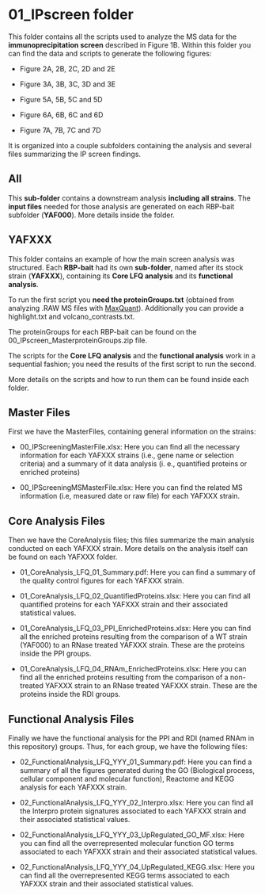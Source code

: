 # 01_IPscreen folder

This folder contains all the scripts used to analyze the MS data for the **immunoprecipitation screen** described in Figure 1B. Within this folder you can find the data and scripts to generate the following figures:

- Figure 2A, 2B, 2C, 2D and 2E

- Figure 3A, 3B, 3C, 3D and 3E

- Figure 5A, 5B, 5C and 5D

- Figure 6A, 6B, 6C and 6D

- Figure 7A, 7B, 7C and 7D


It is organized into a couple subfolders containing the analysis and several files summarizing the IP screen findings. 

## All

This **sub-folder** contains a downstream analysis **including all strains**. The **input files** needed for those analysis are generated on each RBP-bait subfolder (**YAF000**). More details inside the folder.

## YAFXXX

This folder contains an example of how the main screen analysis was structured. Each **RBP-bait** had its own **sub-folder**, named after its stock strain (**YAFXXX**), containing its **Core LFQ analysis** and its **functional analysis**.

To run the first script you **need the proteinGroups.txt** (obtained from analyzing .RAW MS files with [MaxQuant](https://www.maxquant.org/)). Additionally you can provide a highlight.txt and volcano_contrasts.txt.

The proteinGroups for each RBP-bait can be found on the 00_IPscreen_MasterproteinGroups.zip file. 

The scripts for the **Core LFQ analysis** and the **functional analysis** work in a sequential fashion; you need the results of the first script to run the second.

More details on the scripts and how to run them  can be found inside each folder.

## Master Files 

First we have the MasterFiles, containing general information on the strains:

- 00_IPScreeningMasterFile.xlsx: Here you can find all the necessary information for each YAFXXX strains (i.e., gene name or selection criteria) and a summary of it data analysis (i. e., quantified proteins or enriched proteins)

- 00_IPScreeningMSMasterFile.xlsx: Here you can find the related MS information (i.e, measured date or raw file) for each YAFXXX strain.

## Core Analysis Files

Then we have the CoreAnalysis files; this files summarize the main analysis conducted on each YAFXXX strain. More details on the analysis itself can be found on each YAFXXX folder.

- 01_CoreAnalysis_LFQ_01_Summary.pdf: Here you can find a summary of the quality control figures for each YAFXXX strain. 

- 01_CoreAnalysis_LFQ_02_QuantifiedProteins.xlsx: Here you can find all quantified proteins for each YAFXXX strain and their associated statistical values.

- 01_CoreAnalysis_LFQ_03_PPI_EnrichedProteins.xlsx: Here you can find all the enriched proteins resulting from the comparison of a WT strain (YAF000) to an RNase treated YAFXXX strain. These are the proteins inside the PPI groups.

- 01_CoreAnalysis_LFQ_04_RNAm_EnrichedProteins.xlsx: Here you can find all the enriched proteins resulting from the comparison of a non-treated YAFXXX strain to an RNase treated YAFXXX strain. These are the proteins inside the RDI groups.

## Functional Analysis Files

Finally we have the functional analysis for the PPI and RDI (named RNAm in this repository) groups. Thus, for each group, we have the following files:

- 02_FunctionalAnalysis_LFQ_YYY_01_Summary.pdf: Here you can find a summary of all the figures generated during the GO (Biological process, cellular component and molecular function), Reactome and KEGG analysis for each YAFXXX strain.

- 02_FunctionalAnalysis_LFQ_YYY_02_Interpro.xlsx: Here you can find all the Interpro protein signatures associated to each YAFXXX strain and their associated statistical values.

- 02_FunctionalAnalysis_LFQ_YYY_03_UpRegulated_GO_MF.xlsx: Here you can find all the overrepresented molecular function GO terms associated to each YAFXXX strain and their associated statistical values.

- 02_FunctionalAnalysis_LFQ_YYY_04_UpRegulated_KEGG.xlsx: Here you can find all the overrepresented KEGG terms associated to each YAFXXX strain and their associated statistical values.
